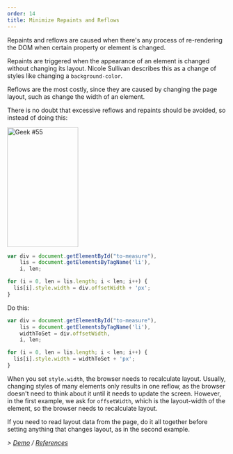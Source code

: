 ```yaml
---
order: 14
title: Minimize Repaints and Reflows
---
```


Repaints and reflows are caused when there's any process of re-rendering the DOM when certain property or element is changed.

Repaints are triggered when the appearance of an element is changed without changing its layout. Nicole Sullivan describes this as a change of styles like changing a `background-color`.

Reflows are the most costly, since they are caused by changing the page layout, such as change the width of an element.

There is no doubt that excessive reflows and repaints should be avoided, so instead of doing this:

<div class="img-right">
  <img id="geek-55" class="icos-geek" src="http://browserdiet.com/en/assets/img/55.png" alt="Geek #55" width="163" height="275" />
</div>

```js
var div = document.getElementById("to-measure"),
    lis = document.getElementsByTagName('li'),
    i, len;

for (i = 0, len = lis.length; i < len; i++) {
  lis[i].style.width = div.offsetWidth + 'px';
}
```

Do this:

```js
var div = document.getElementById("to-measure"),
    lis = document.getElementsByTagName('li'),
    widthToSet = div.offsetWidth,
    i, len;

for (i = 0, len = lis.length; i < len; i++) {
  lis[i].style.width = widthToSet + 'px';
}
```

When you set `style.width`, the browser needs to recalculate layout. Usually, changing styles of many elements only results in one reflow, as the browser doesn't need to think about it until it needs to update the screen. However, in the first example, we ask for `offsetWidth`, which is the layout-width of the element, so the browser needs to recalculate layout.

If you need to read layout data from the page, do it all together before setting anything that changes layout, as in the second example.

*> [Demo](http://jsbin.com/aqavin/2/quiet) / [References](https://github.com/zenorocha/browser-diet/wiki/References#minimize-repaints-and-reflows)*
